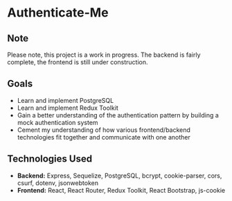 # Authenticate-Me

## Note
Please note, this project is a work in progress. The backend is fairly complete, the frontend is still under construction.

## Goals
- Learn and implement PostgreSQL
- Learn and implement Redux Toolkit
- Gain a better understanding of the authentication pattern by building a mock authentication system
- Cement my understanding of how various frontend/backend technologies fit together and communicate with one another

## Technologies Used
- **Backend:** Express, Sequelize, PostgreSQL, bcrypt, cookie-parser, cors, csurf, dotenv, jsonwebtoken
- **Frontend:** React, React Router, Redux Toolkit, React Bootstrap, js-cookie



